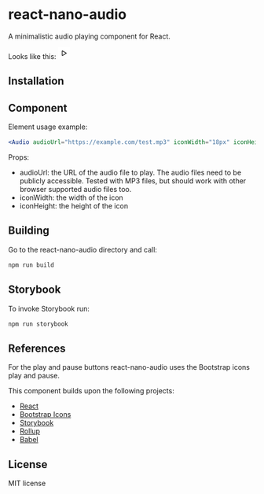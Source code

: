 # react-nano-audio

A minimalistic audio playing component for React.

Looks like this: ![audio](./src/play.svg)

## Installation

## Component

Element usage example:

```jsx
<Audio audioUrl="https://example.com/test.mp3" iconWidth="18px" iconHeight="18px">
```

Props:

- audioUrl: the URL of the audio file to play. The audio files need to be publicly accessible.
  Tested with MP3 files, but should work with other browser supported audio files too.
- iconWidth: the width of the icon
- iconHeight: the height of the icon

## Building

Go to the react-nano-audio directory and call:

```bash
npm run build
```

## Storybook

To invoke Storybook run:

```bash
npm run storybook
```

## References

For the play and pause buttons react-nano-audio uses the Bootstrap icons
play and pause.

This component builds upon the following projects:

- [React](https://reactjs.org/)
- [Bootstrap Icons](https://icons.getbootstrap.com/)
- [Storybook](https://storybook.js.org/)
- [Rollup](https://rollupjs.org)
- [Babel](https://babeljs.io/)

## License

MIT license
